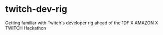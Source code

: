 # twitch-dev-rig
Getting familiar with Twitch's developer rig ahead of the 1DF X AMAZON X TWITCH Hackathon
